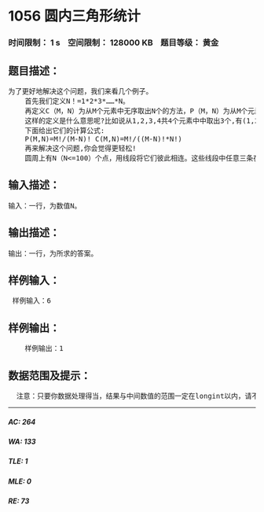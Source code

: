 # 1056 圆内三角形统计   
### 时间限制： 1 s&nbsp;&nbsp;&nbsp;&nbsp;空间限制： 128000 KB&nbsp;&nbsp;&nbsp;&nbsp;题目等级： 黄金  
## 题目描述：  

<pre>
为了更好地解决这个问题，我们来看几个例子。
    首先我们定义N！=1*2*3*……*N。
    再定义C（M，N）为从M个元素中无序取出N个的方法，P（M，N）为从M个元素中有序取出N个的方法。
    这样的定义是什么意思呢?比如说从1,2,3,4共4个元素中中取出3个,有(1,2,3);(1,3,4);(2,3,4);(1,2,4)这样共4种,而这里是不考虑顺序的,所以C(4,3)=4,而如果对每一种方案考虑它的排列顺序的话,那结果将会不同,因为(1,2,3);(1,3,2);(2,1,3);(2,3,1);(3,1,2);(3,2,1)将被视为不同的方案,所以P(4,3)=6*4=24.
    下面给出它们的计算公式:
    P(M,N)=M!/(M-N)! C(M,N)=M!/((M-N)!*N!)
    再来解决这个问题,你会觉得更轻松!
    圆周上有N（N<=100）个点，用线段将它们彼此相连。这些线段中任意三条在圆内都没有公共交点，问这些线段能构成多少个顶点在圆内的三角形？
</pre>
  
  
## 输入描述：  

<pre>
输入：一行，为数值N。
</pre>
  
  
## 输出描述：  

<pre>
输出：一行，为所求的答案。
</pre>
  
  
## 样例输入：  

<pre>
 样例输入：6
</pre>
  
  
## 样例输出：  

<pre>
    样例输出：1 
</pre>
  
  
## 数据范围及提示：  

<pre>
  注意：只要你数据处理得当，结果与中间数值的范围一定在longint以内，请不要使用int64，因为这可能会引起系统误判！
</pre>
  
  
***  

##### AC: 264  
##### WA: 133  
##### TLE: 1  
##### MLE: 0  
##### RE: 73  
